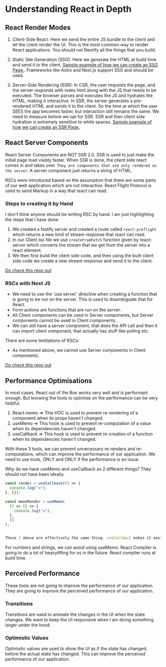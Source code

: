 # Understanding React in Depth

## React Render Modes

1. Client-Side React: Here we send the entire JS bundle to the client and let the client render the UI. This is the most common way to render React applications. You should not Nextify all the things that you build.

2. Static Site Generation (SSG): Here we generate the HTML at build time and send it to the client. [Sample example of how we can create an SSG Page.](https://github.com/awesome31/learning-curve/tree/main/modules/intermediate-react/ssg-scratch). Frameworks like Astro and Next.js support SSG and should be used.

3. Server-Side Rendering (SSR): In CSR, the user requests the page, and the server responds with index.html along with the JS that needs to be executed. The browser parses and executes the JS and hydrates the HTML, making it interactive. In SSR, the server generates a pre-rendered HTML and sends it to the client. So the time at which the user SEES the app becomes faster, but interaction still remains the same. We need to measure before we opt for SSR. SSR and then client side hydration is extremely sensitive to white spaces. [Sample example of how we can create an SSR Page.](https://github.com/awesome31/learning-curve/tree/main/modules/intermediate-react/ssr-scratch)

## React Server Components

React Server Components are NOT SSR 2.0. SSR is used to just make the initial page load visibly faster. When SSR is done, the client side react comes in and takes over. `They are components that are only rendered on the server`. A server component just returns a string of HTML.

RSCs were introduced based on the assumption that there are some parts of our web application which are not interactive. React Flight Protocol is used to send Markup in a way that react can read.

### Steps to creating it by Hand

I don't think anyone should be writing RSC by hand. I am just highlighting the steps that I have done:

1. We created a fastify server and created a route called `react-preflight` which returns a new kind of stream response that react can read.
2. In our Client.tsx file we use `createFromFetch` function given by react-server which converts the stream that we get from the server into a react element.
3. We then first build the client side code, and then using the built client side code we create a new stream response and send it to the client.

[Do check this repo out](https://github.com/awesome31/learning-curve/tree/main/modules/intermediate-react/rsc-scratch)

### RSCs with Next JS

- We need to use the 'use server' directive when creating a function that is going to be run on the server. This is used to disambiguate that for React.
- Form actions are functions that are run on the server.
- All Client components can be used in Server components, but Server components cannot be used in Client components.
- We can still have a server component, that does the API call and then it can import client component, that actually has stuff like polling etc.

There are some limitiations of RSCs:

- As mentioned above, we cannot use Server components in Client components.

[Do check this repo out](https://github.com/awesome31/learning-curve/tree/main/modules/intermediate-react/rsc-notes-app)

## Performance Optimisations

In most cases, React out of the Box works very well and is performant enough. But knowing the tools to optimise on the performance can be very helpful.

1. React.memo => This HOC is used to prevent re-rendering of a component when its props haven't changed.
2. useMemo => This hook is used to prevent re-computation of a value when its dependencies haven't changed.
3. useCallback => This hook is used to prevent re-creation of a function when its dependencies haven't changed.

With these 3 tools, we can prevent unnecessary re-renders and re-computations, which can improve the performance of our application. We need to use tools, ONLY and ONLY if the performance is an issue.

Why do we have useMemo and useCallback as 2 different things? They should not have been ideally.

```js
const render = useCallback(() => {
  console.log("a");
}, []);

const memoRender = useMemo(
  () => () => {
    console.log("a");
  },
  []
);


These 2 above are effectively the same thing. useCallback makes it easier to read.
```

For numbers and strings, we can avoid using useMemo. React Compiler is going to do a lot of heavylifting for us in the future. React compiler runs at build time.

## Perceived Performance

These tools are not going to improve the performance of our application. They are going to improve the perceived performance of our application.

### Transitions

Transitions are used to animate the changes in the UI when the state changes. We want to keep the UI responsive when I am doing something larger under the hood.

### Optimistic Values

Optimistic values are used to show the UI as if the state has changed, before the actual state has changed. This can improve the perceived performance of our application.
